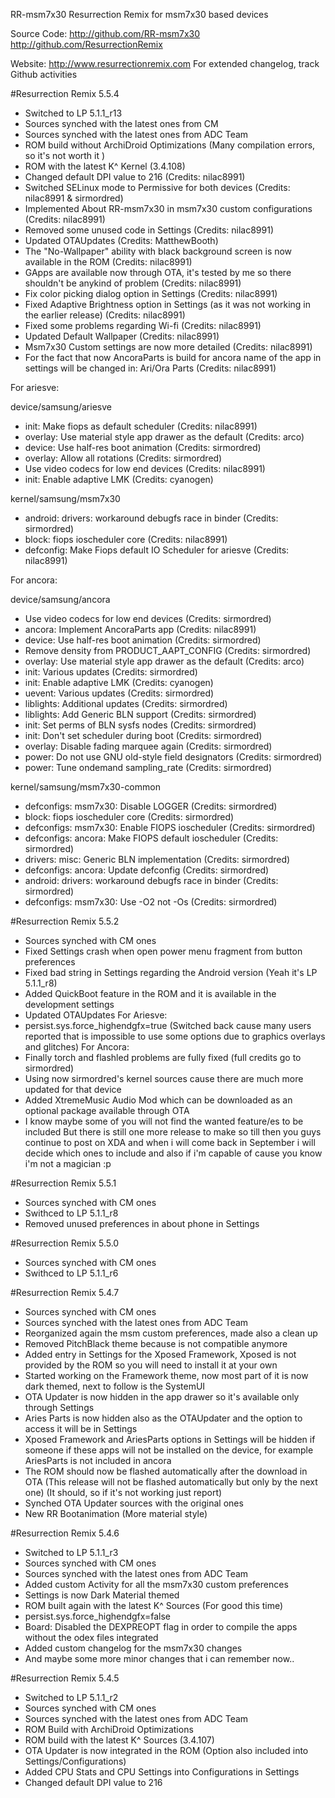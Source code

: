 
  RR-msm7x30 
  Resurrection Remix for msm7x30 based devices

  Source Code: http://github.com/RR-msm7x30
	       http://github.com/ResurrectionRemix

  Website: http://www.resurrectionremix.com
  For extended changelog, track Github activities

#Resurrection Remix 5.5.4

- Switched to LP 5.1.1_r13
- Sources synched with the latest ones from CM
- Sources synched with the latest ones from ADC Team
- ROM build without ArchiDroid Optimizations (Many compilation errors, so it's not worth it ) 
- ROM with the latest K^ Kernel (3.4.108)
- Changed default DPI value to 216 (Credits: nilac8991)
- Switched SELinux mode to Permissive for both devices (Credits: nilac8991 & sirmordred)
- Implemented About RR-msm7x30 in msm7x30 custom configurations (Credits: nilac8991)
- Removed some unused code in Settings (Credits: nilac8991)
- Updated OTAUpdates (Credits: MatthewBooth)
- The "No-Wallpaper" ability with black background screen is now available in the ROM (Credits: nilac8991)
- GApps are available now through OTA, it's tested by me so there shouldn't be anykind of problem (Credits: nilac8991) 
- Fix color picking dialog option in Settings (Credits: nilac8991)
- Fixed Adaptive Brightness option in Settings (as it was not working in the earlier release) (Credits: nilac8991)
- Fixed some problems regarding Wi-fi (Credits: nilac8991)
- Updated Default Wallpaper (Credits: nilac8991)
- Msm7x30 Custom settings are now more detailed (Credits: nilac8991)
- For the fact that now AncoraParts is build for ancora name of the app in settings will be changed in: Ari/Ora Parts (Credits: nilac8991)

For ariesve:

device/samsung/ariesve

- init: Make fiops as default scheduler (Credits: nilac8991)
- overlay: Use material style app drawer as the default (Credits: arco)
- device: Use half-res boot animation (Credits: sirmordred)
- overlay: Allow all rotations (Credits: sirmordred)
- Use video codecs for low end devices (Credits: nilac8991)
- init: Enable adaptive LMK (Credits: cyanogen)  

kernel/samsung/msm7x30

- android: drivers: workaround debugfs race in binder (Credits: sirmordred)
- block: fiops ioscheduler core (Credits: nilac8991)
- defconfig: Make Fiops default IO Scheduler for ariesve (Credits: nilac8991)

For ancora: 

device/samsung/ancora

- Use video codecs for low end devices (Credits: sirmordred) 
- ancora: Implement AncoraParts app (Credits: nilac8991)
- device: Use half-res boot animation (Credits: sirmordred)
- Remove density from PRODUCT_AAPT_CONFIG (Credits: sirmordred)
- overlay: Use material style app drawer as the default (Credits: arco)
- init: Various updates (Credits: sirmordred)
- init: Enable adaptive LMK (Credits: cyanogen)
- uevent: Various updates (Credits: sirmordred)
- liblights: Additional updates (Credits: sirmordred)
- liblights: Add Generic BLN support (Credits: sirmordred)
- init: Set perms of BLN sysfs nodes (Credits: sirmordred)
- init: Don't set scheduler during boot (Credits: sirmordred)
- overlay: Disable fading marquee again (Credits: sirmordred)
- power: Do not use GNU old-style field designators (Credits: sirmordred)
- power: Tune ondemand sampling_rate (Credits: sirmordred)

kernel/samsung/msm7x30-common

- defconfigs: msm7x30: Disable LOGGER (Credits: sirmordred)
- block: fiops ioscheduler core (Credits: sirmordred)
- defconfigs: msm7x30: Enable FIOPS ioscheduler (Credits: sirmordred)
- defconfigs: ancora: Make FIOPS default ioscheduler (Credits: sirmordred)
- drivers: misc: Generic BLN implementation (Credits: sirmordred)
- defconfigs: ancora: Update defconfig (Credits: sirmordred)
- android: drivers: workaround debugfs race in binder (Credits: sirmordred)
- defconfigs: msm7x30: Use -O2 not -Os (Credits: sirmordred)

#Resurrection Remix 5.5.2

- Sources synched with CM ones
- Fixed Settings crash when open power menu fragment from button preferences
- Fixed bad string in Settings regarding the Android version (Yeah it's LP 5.1.1_r8)
- Added QuickBoot feature in the ROM and it is available in the development settings
- Updated OTAUpdates
 For Ariesve: 
- persist.sys.force_highendgfx=true (Switched back cause many users reported that is impossible to use some options due to graphics overlays and glitches)
 For Ancora: 
- Finally torch and flashled problems are fully fixed (full credits go to sirmordred)
- Using now sirmordred's kernel sources cause there are much more updated for that device  
- Added XtremeMusic Audio Mod which can be downloaded as an optional package available through OTA
- I know maybe some of you will not find the wanted feature/es to be included 
  But there is still one more release to make so till then you guys continue
  to post on XDA and when i will come back in September i will decide which ones 
  to include and also if i'm capable of cause you know i'm not a magician :p   

#Resurrection Remix 5.5.1

- Sources synched with CM ones
- Swithced to LP 5.1.1_r8
- Removed unused preferences in about phone in Settings  

#Resurrection Remix 5.5.0

- Sources synched with CM ones
- Swithced to LP 5.1.1_r6 

#Resurrection Remix 5.4.7

- Sources synched with CM ones
- Sources synched with the latest ones from ADC Team
- Reorganized again the msm custom preferences, made also a clean up
- Removed PitchBlack theme because is not compatible anymore
- Added entry in Settings for the Xposed Framework, Xposed is not provided by the ROM so you will need to install it at your own
- Started working on the Framework theme, now most part of it is now dark themed, next to follow is the SystemUI
- OTA Updater is now hidden in the app drawer so it's available only through Settings
- Aries Parts is now hidden also as the OTAUpdater and the option to access it will be in Settings
- Xposed Framework and AriesParts options in Settings will be hidden if someone if these apps will not be installed on the device, for example AriesParts is not included in ancora
- The ROM should now be flashed automatically after the download in OTA (This release will not be flashed automatically but only by the next one) (It should, so if it's not working just report)
- Synched OTA Updater sources with the original ones
- New RR Bootanimation (More material style)

#Resurrection Remix 5.4.6

- Switched to LP 5.1.1_r3
- Sources synched with CM ones
- Sources synched with the latest ones from ADC Team
- Added custom Activity for all the msm7x30 custom preferences
- Settings is now Dark Material themed
- ROM built again with the latest K^ Sources (For good this time)
- persist.sys.force_highendgfx=false
- Board: Disabled the DEXPREOPT flag in order to compile the apps without the odex files integrated
- Added custom changelog for the msm7x30 changes
- And maybe some more minor changes that i can remember now..


#Resurrection Remix 5.4.5

- Switched to LP 5.1.1_r2
- Sources synched with CM ones
- Sources synched with the latest ones from ADC Team
- ROM Build with ArchiDroid Optimizations
- ROM build with the latest K^ Sources (3.4.107)
- OTA Updater is now integrated in the ROM (Option also included into Settings/Configurations)
- Added CPU Stats and CPU Settings into Configurations in Settings
- Changed default DPI value to 216
